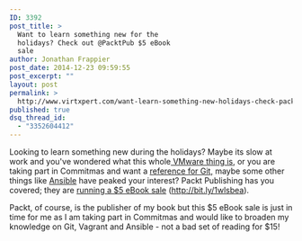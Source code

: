```yaml
---
ID: 3392
post_title: >
  Want to learn something new for the
  holidays? Check out @PacktPub $5 eBook
  sale
author: Jonathan Frappier
post_date: 2014-12-23 09:59:55
post_excerpt: ""
layout: post
permalink: >
  http://www.virtxpert.com/want-learn-something-new-holidays-check-packtpub-5-ebook-sale/
published: true
dsq_thread_id:
  - "3352604412"
---
```

Looking to learn something new during the holidays? Maybe its slow at work and you've wondered what this whole<a href="https://www.packtpub.com/hardware-and-creative/vmware-vsphere-resource-management-essentials" target="_blank"> VMware thing is</a>, or you are taking part in Commitmas and want a <a href="https://www.packtpub.com/all/?search=git" target="_blank">reference for Git,</a> maybe some other things like <a href="https://www.packtpub.com/all/?search=ansible" target="_blank">Ansible</a> have peaked your interest? Packt Publishing has you covered; they are <a href="http://bit.ly/1wlsbea" target="_blank">running a $5 eBook sale</a> (<a href="http://bit.ly/1wlsbea" target="_blank">http://bit.ly/1wlsbea</a>).

Packt, of course, is the publisher of my book but this $5 eBook sale is just in time for me as I am taking part in Commitmas and would like to broaden my knowledge on Git, Vagrant and Ansible - not a bad set of reading for $15!